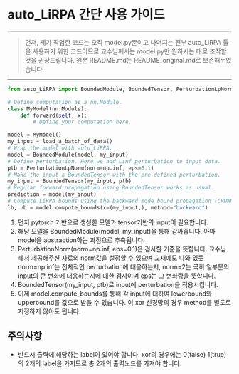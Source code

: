 # auto_LiRPA 간단 사용 가이드
---------------------------------
> 먼저, 제가 작업한 코드는 오직 model.py뿐이고 나머지는 전부 auto_LiRPA 툴을 사용하기 위한 코드이므로 교수님께서는 model.py만 원하시는 대로 조작할 것을 권장드립니다.
> 원본 README.md는 README_original.md로 보존해두었습니다.
----------------------------------
```python
from auto_LiRPA import BoundedModule, BoundedTensor, PerturbationLpNorm

# Define computation as a nn.Module.
class MyModel(nn.Module):
    def forward(self, x):
        # Define your computation here.

model = MyModel()
my_input = load_a_batch_of_data()
# Wrap the model with auto_LiRPA.
model = BoundedModule(model, my_input)
# Define perturbation. Here we add Linf perturbation to input data.
ptb = PerturbationLpNorm(norm=np.inf, eps=0.1)
# Make the input a BoundedTensor with the pre-defined perturbation.
my_input = BoundedTensor(my_input, ptb)
# Regular forward propagation using BoundedTensor works as usual.
prediction = model(my_input)
# Compute LiRPA bounds using the backward mode bound propagation (CROWN).
lb, ub = model.compute_bounds(x=(my_input,), method="backward")
```
1. 먼저 pytorch 기반으로 생성한 모델과 tensor기반의 input이 필요합니다.
2. 해당 모델을 BoundedModule(model, my_input)을 통해 감싸줍니다. 아마 model을 abstraction하는 과정으로 추측됩니다.
3. PerturbationNorm(norm=np.inf, eps=0.1)은 검사할 기준을 뜻합니다. 교수님께서 제공해주신 자료의 norm값을 설정할 수 있으며 교재에도 나와 있듯 norm=np.inf는 전체적인 perturbation에 대응하는지, norm=2는 극히 일부분의 input의 큰 변화에 대응하는지에 대한 검사이며 eps는 그 변화량을 뜻합니다.
4. BoundedTensor(my_input, ptb)로 input에 perturbation을 적용시킵니다.
5. 이제 model.compute_bounds를 통해 각 input에 대하여 lowerbound와 upperbound를 값으로 받을 수 있습니다. 이 xor 신경망의 경우 method를 별도로 지정하지 않아도 됩니다.
## 주의사항
+ 반드시 출력에 해당하는 label이 있어야 합니다. xor의 경우에는 0(false) 1(true)의 2개의 label을 가지므로 총 2개의 출력노드를 가져야 합니다.
